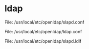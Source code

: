 # ldap
File: /usr/local/etc/openldap/slapd.conf

File: /usr/local/etc/openldap/ldap.conf

File: /usr/local/etc/openldap/slapd.ldif
